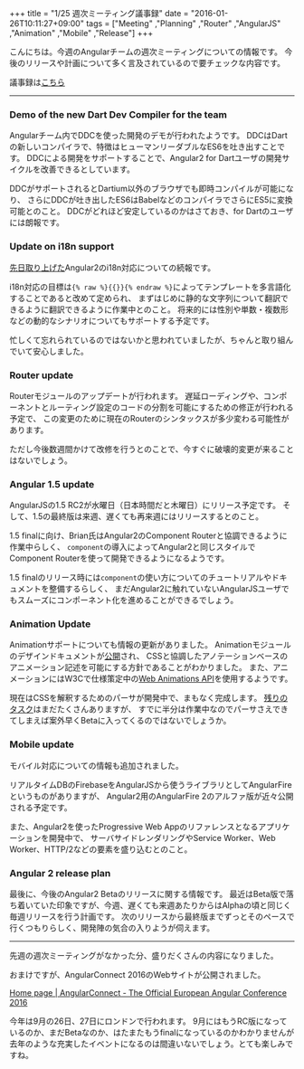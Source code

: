 +++
title = "1/25 週次ミーティング議事録"
date = "2016-01-26T10:11:27+09:00"
tags = ["Meeting" ,"Planning" ,"Router" ,"AngularJS" ,"Animation" ,"Mobile" ,"Release"]
+++

こんにちは。今週のAngularチームの週次ミーティングについての情報です。
今後のリリースや計画について多く言及されているので要チェックな内容です。

<!--more-->

議事録は[こちら](https://docs.google.com/document/d/150lerb1LmNLuau_a_EznPV1I1UHMTbEl61t4hZ7ZpS0/edit#)

---

### Demo of the new Dart Dev Compiler for the team
Angularチーム内でDDCを使った開発のデモが行われたようです。
DDCはDartの新しいコンパイラで、特徴はヒューマンリーダブルなES6を吐き出すことです。
DDCによる開発をサポートすることで、Angular2 for Dartユーザの開発サイクルを改善できるとしています。

DDCがサポートされるとDartium以外のブラウザでも即時コンパイルが可能になり、
さらにDDCが吐き出したES6はBabelなどのコンパイラでさらにES5に変換可能とのこと。
DDCがどれほど安定しているのかはさておき、for Dartのユーザには朗報です。

### Update on i18n support
[先日取り上げた](2016/01/16/working-about-i18n-in-jan/)Angular2のi18n対応についての続報です。

i18n対応の目標は`{% raw %}{{}}{% endraw %}`によってテンプレートを多言語化することであると改めて定められ、
まずはじめに静的な文字列について翻訳できるように翻訳できるように作業中とのこと。
将来的には性別や単数・複数形などの動的なシナリオについてもサポートする予定です。

忙しくて忘れられているのではないかと思われていましたが、ちゃんと取り組んでいて安心しました。

### Router update
Routerモジュールのアップデートが行われます。
遅延ローディングや、コンポーネントとルーティング設定のコードの分割を可能にするための修正が行われる予定で、
この変更のために現在のRouterのシンタックスが多少変わる可能性があります。

ただし今後数週間かけて改修を行うとのことで、今すぐに破壊的変更が来ることはないでしょう。

### Angular 1.5 update
AngularJSの1.5 RC2が水曜日（日本時間だと木曜日）にリリース予定です。
そして、1.5の最終版は来週、遅くても再来週にはリリースするとのこと。

1.5 finalに向け、Brian氏はAngular2のComponent Routerと協調できるように作業中らしく、
`component`の導入によってAngular2と同じスタイルでComponent Routerを使って開発できるようになるようです。

1.5 finalのリリース時には`component`の使い方についてのチュートリアルやドキュメントを整備するらしく、
まだAngular2に触れていないAngularJSユーザでもスムーズにコンポーネント化を進めることができるでしょう。

### Animation Update
Animationサポートについても情報の更新がありました。
Animationモジュールのデザインドキュメントが[公開](https://docs.google.com/document/d/1rTJKNJ6Rv2N5jElLIrrukuEsS_kFOQPH1D5O1Dfva44/edit#heading=h.x01aekc0f0sk)され、
CSSと協調したアノテーションベースのアニメーション記述を可能にする方針であることがわかりました。
また、アニメーションにはW3Cで仕様策定中の[Web Animations API](https://www.w3.org/TR/web-animations-1/)を使用するようです。

現在はCSSを解釈するためのパーサが開発中で、まもなく完成します。
[残りのタスク](https://docs.google.com/spreadsheets/d/1G5-hb4DpqddLtDV0PD0cueeVh7Eb8o7fPmNryX4AvGM/edit#gid=0)はまだたくさんありますが、
すでに半分は作業中なのでパーサさえできてしまえば案外早くBetaに入ってくるのではないでしょうか。

### Mobile update
モバイル対応についての情報も追加されました。

リアルタイムDBのFirebaseをAngularJSから使うライブラリとしてAngularFireというものがありますが、
Angular2用のAngularFire 2のアルファ版が近々公開される予定です。

また、Angular2を使ったProgressive Web Appのリファレンスとなるアプリケーションを開発中で、
サーバサイドレンダリングやService Worker、Web Worker、HTTP/2などの要素を盛り込むとのこと。

### Angular 2 release plan
最後に、今後のAngular2 Betaのリリースに関する情報です。
最近はBeta版で落ち着いていた印象ですが、今週、遅くても来週あたりからはAlphaの頃と同じく
毎週リリースを行う計画です。
次のリリースから最終版までずっとそのペースで行くつもりらしく、開発陣の気合の入りようが伺えます。

---

先週の週次ミーティングがなかった分、盛りだくさんの内容になりました。

おまけですが、AngularConnect 2016のWebサイトが公開されました。

[Home page | AngularConnect - The Official European Angular Conference 2016](http://angularconnect.com/)

今年は9月の26日、27日にロンドンで行われます。
9月にはもうRC版になっているのか、まだBetaなのか、はたまたもうfinalになっているのかわかりませんが
去年のような充実したイベントになるのは間違いないでしょう。とても楽しみですね。
